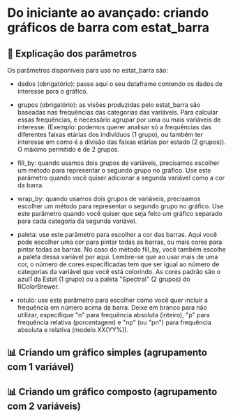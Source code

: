 # Do iniciante ao avançado: criando gráficos de barra com estat_barra

## 🤔 Explicação dos parâmetros

Os parâmetros disponíveis para uso no estat_barra são:

* dados (obrigatório): passe aqui o seu dataframe contendo os dados de interesse para o gráfico.

* grupos (obrigatório): as visões produzidas pelo estat_barra são baseadas nas frequências das categorias das 
variáveis. Para calcular essas frequências, é necessário agrupar por uma ou mais variáveis de interesse. 
(Exemplo: podemos querer analisar só a frequências das diferentes faixas etárias dos indivíduos (1 grupo), 
ou também ter interesse em como é a divisão das faixas etárias por estado (2 grupos)). O máximo permitido é de
2 grupos.

* fill_by: quando usamos dois grupos de variáveis, precisamos escolher um método para representar o segundo grupo
no gráfico. Use este parâmetro quando você quiser adicionar a segunda variável como a cor da barra.

* wrap_by: quando usamos dois grupos de variáveis, precisamos escolher um método para representar o segundo grupo
no gráfico. Use este parâmetro quando você quiser que seja feito um gráfico separado para cada categoria da segunda
variável.

* paleta: use este parâmetro para escolher a cor das barras. Aqui você pode escolher uma cor para pintar todas
as barras, ou mais cores para pintar todas as barras. No caso do método fill_by, você também escolhe a paleta
dessa variável por aqui. Lembre-se que ao usar mais de uma cor, o número de cores especificadas tem que ser
igual ao número de categorias da variável que você está colorindo. As cores padrão são o azul1 da Estat 
(1 grupo) ou a paleta "Spectral" (2 grupos) do RColorBrewer.

* rotulo: use este parâmetro para escolher como você quer incluir a frequência em número acima da barra. Deixe
em branco para não utilizar, especifique "n" para frequência absoluta (inteiro), "p" para frequência relativa
(porcentagem) e "np" (ou "pn") para frequência absoluta e relativa (modelo XX(YY%)).

## 📊 Criando um gráfico simples (agrupamento com 1 variável)

## 📊 Criando um gráfico composto (agrupamento com 2 variáveis)
